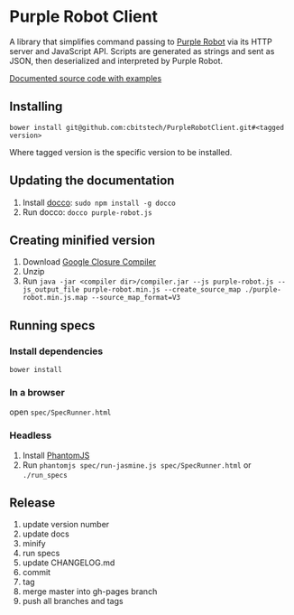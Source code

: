 # Purple Robot Client

A library that simplifies command passing to [Purple Robot](https://github.com/cbitstech/Purple-Robot-Manager)
via its HTTP server and JavaScript API. Scripts are generated as strings and
sent as JSON, then deserialized and interpreted by Purple Robot.

[Documented source code with examples](http://cbitstech.github.io/PurpleRobotClient/docs/purple-robot.html)

## Installing

`bower install git@github.com:cbitstech/PurpleRobotClient.git#<tagged version>`

Where tagged version is the specific version to be installed.

## Updating the documentation

1. Install [docco](http://jashkenas.github.io/docco/): `sudo npm install -g docco`
2. Run docco: `docco purple-robot.js`

## Creating minified version

1. Download [Google Closure Compiler](http://dl.google.com/closure-compiler/compiler-latest.zip)
2. Unzip
3. Run `java -jar <compiler dir>/compiler.jar --js purple-robot.js --js_output_file purple-robot.min.js --create_source_map ./purple-robot.min.js.map --source_map_format=V3`

## Running specs

### Install dependencies

    bower install

### In a browser

open `spec/SpecRunner.html`

### Headless

1. Install [PhantomJS](http://phantomjs.org/download.html)
2. Run `phantomjs spec/run-jasmine.js spec/SpecRunner.html` or `./run_specs`

## Release

1. update version number
2. update docs
3. minify
4. run specs
5. update CHANGELOG.md
6. commit
7. tag
8. merge master into gh-pages branch
9. push all branches and tags
